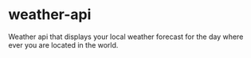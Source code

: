 # weather-api
Weather api that displays your local weather forecast for the day where ever you are located in the world.
